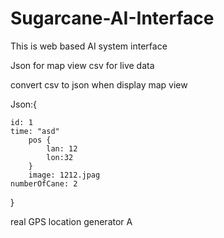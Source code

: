 # Sugarcane-AI-Interface
This is web based AI system interface 


Json for map view
csv for live data

convert csv to json when display map view

Json:{

    id: 1
    time: "asd"
        pos {
            lan: 12
            lon:32
        }
        image: 1212.jpag
    numberOfCane: 2
}


real GPS location generator
A